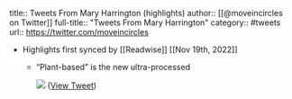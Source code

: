 title:: Tweets From Mary Harrington (highlights)
author:: [[@moveincircles on Twitter]]
full-title:: "Tweets From Mary Harrington"
category:: #tweets
url:: https://twitter.com/moveincircles

- Highlights first synced by [[Readwise]] [[Nov 19th, 2022]]
	- “Plant-based” is the new ultra-processed 
	  
	  ![](https://pbs.twimg.com/media/FLZx2StX0AMFg7Q.jpg) ([View Tweet](https://twitter.com/moveincircles/status/1492505628555857927))